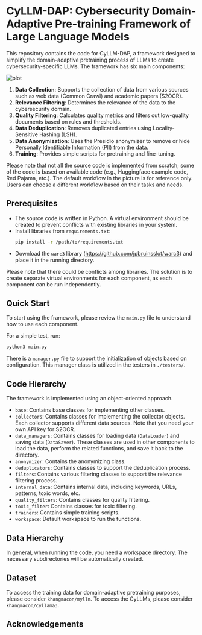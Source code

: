 # CyLLM-DAP: Cybersecurity Domain-Adaptive Pre-training Framework of Large Language Models

This repository contains the code for CyLLM-DAP, a framework designed to simplify the domain-adaptive pretraining process of LLMs to create cybersecurity-specific LLMs. The framework has six main components:

![plot](./graphics/component.jpg)

1. **Data Collection**: Supports the collection of data from various sources such as web data (Common Crawl) and academic papers (S2OCR).
2. **Relevance Filtering**: Determines the relevance of the data to the cybersecurity domain.
3. **Quality Filtering**: Calculates quality metrics and filters out low-quality documents based on rules and thresholds.
4. **Data Deduplication**: Removes duplicated entries using Locality-Sensitive Hashing (LSH).
5. **Data Anonymization**: Uses the Presidio anonymizer to remove or hide Personally Identifiable Information (PII) from the data.
6. **Training**: Provides simple scripts for pretraining and fine-tuning.

Please note that not all the source code is implemented from scratch; some of the code is based on available code (e.g., Huggingface example code, Red Pajama, etc.). The default workflow in the picture is for reference only. Users can choose a different workflow based on their tasks and needs.

## Prerequisites

- The source code is written in Python. A virtual environment should be created to prevent conflicts with existing libraries in your system.
- Install libraries from `requirements.txt`:
    ```bash
    pip install -r /path/to/requirements.txt
    ```
- Download the `warc3` library (https://github.com/jpbruinsslot/warc3) and place it in the running directory.

Please note that there could be conflicts among libraries. The solution is to create separate virtual environments for each component, as each component can be run independently.

## Quick Start

To start using the framework, please review the `main.py` file to understand how to use each component.

For a simple test, run:
```bash
python3 main.py
```

There is a `manager.py` file to support the initialization of objects based on configuration. This manager class is utilized in the testers in `./testers/`.

## Code Hierarchy

The framework is implemented using an object-oriented approach.

- `base`: Contains base classes for implementing other classes.
- `collectors`: Contains classes for implementing the collector objects. Each collector supports different data sources. Note that you need your own API key for S2OCR.
- `data_managers`: Contains classes for loading data (`DataLoader`) and saving data (`DataSaver`). These classes are used in other components to load the data, perform the related functions, and save it back to the directory.
- `anonymizer`: Contains the anonymizing class.
- `deduplicators`: Contains classes to support the deduplication process.
- `filters`: Contains various filtering classes to support the relevance filtering process.
- `internal_data`: Contains internal data, including keywords, URLs, patterns, toxic words, etc.
- `quality_filters`: Contains classes for quality filtering.
- `toxic_filter`: Contains classes for toxic filtering.
- `trainers`: Contains simple training scripts.
- `workspace`: Default workspace to run the functions.

## Data Hierarchy

In general, when running the code, you need a workspace directory. The necessary subdirectories will be automatically created.

## Dataset

To access the training data for domain-adaptive pretraining purposes, please consider `khangmacon/myllm`. To access the CyLLMs, please consider `khangmacon/cyllama3`.

## Acknowledgements

